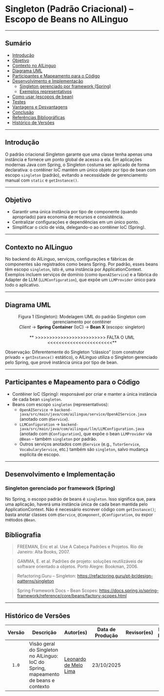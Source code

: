 # Singleton (Padrão Criacional) – Escopo de Beans no AILinguo

---
## Sumário
- [Introdução](#introdução)
- [Objetivo](#objetivo)
- [Contexto no AILinguo](#contexto-no-ailinguo)
- [Diagrama UML](#diagrama-uml)
- [Participantes e Mapeamento para o Código](#participantes-e-mapeamento-para-o-código)
- [Desenvolvimento e Implementação](#desenvolvimento-e-implementação)
  - [Singleton gerenciado por framework (Spring)](#singleton-gerenciado-por-framework-spring)
  - [Exemplos representativos](#exemplos-representativos)
- [Como usar (escopos de bean)](#como-usar-escopos-de-bean)
- [Testes](#testes)
- [Vantagens e Desvantagens](#vantagens-e-desvantagens)
- [Conclusão](#conclusão)
- [Referências Bibliográficas](#referências-bibliográficas)
- [Histórico de Versões](#histórico-de-versões)

---

## Introdução

O padrão criacional Singleton garante que uma classe tenha apenas uma instância e fornece um ponto global de acesso a ela. Em aplicações modernas Java com Spring, o Singleton costuma ser aplicado de forma declarativa: o contêiner IoC mantém um único objeto por tipo de bean com escopo `singleton` (padrão), evitando a necessidade de gerenciamento manual com `static` e `getInstance()`.

---

## Objetivo

- Garantir uma única instância por tipo de componente (quando apropriado) para economia de recursos e consistência.
- Centralizar configurações e dependências em um único ponto.
- Simplificar o ciclo de vida, delegando-o ao contêiner IoC (Spring).

---

## Contexto no AILinguo

No backend do AILinguo, serviços, configurações e fábricas de componentes são registrados como beans Spring. Por padrão, esses beans têm escopo `singleton`, isto é, uma instância por ApplicationContext. Exemplos incluem serviços de domínio (como `OpenAIService`) e a fábrica do Adapter de LLM (`LLMConfiguration`), que expõe um `LLMProvider` único para todo o aplicativo.

---

## Diagrama UML

<div align="center">
  Figura 1 (Singleton): Modelagem UML do padrão Singleton com gerenciamento por contêiner
  <br>
  <em>Client</em> → <strong>Spring Container</strong> (IoC) → <strong>Bean X</strong> (escopo: singleton)
  <br>
  <br>
  ** >>>>>>>>>>>>>>>>>>>>>>>>> FALTA O UML <<<<<<<<<<<<<<<<<<<<<<<**
  <br>
</div>

Observação: Diferentemente do Singleton “clássico” (com construtor privado + `getInstance()` estático), o AILinguo utiliza o Singleton gerenciado pelo Spring, que provê instância única por tipo de bean.

---

## Participantes e Mapeamento para o Código

- Contêiner IoC (Spring): responsável por criar e manter a única instância de cada bean `singleton`.
- Beans com escopo `singleton` (representativos):
  - `OpenAIService` → `backend-java/src/main/java/com/ailinguo/service/OpenAIService.java` (anotado com `@Service`).
  - `LLMConfiguration` → `backend-java/src/main/java/com/ailinguo/llm/LLMConfiguration.java` (anotado com `@Configuration`), que expõe o bean `LLMProvider` via `@Bean` – também `singleton` por padrão.
  - Outros serviços anotados com `@Service` (e.g., `TutorService`, `VocabularyService`, etc.) também são `singleton`, salvo mudança explícita de escopo.

---

## Desenvolvimento e Implementação

### Singleton gerenciado por framework (Spring)

No Spring, o escopo padrão de beans é `singleton`. Isso significa que, para uma aplicação, haverá uma instância única de cada bean mantida pelo ApplicationContext. Não é necessário escrever código com `getInstance()`; basta anotar classes com `@Service`, `@Component`, `@Configuration`, ou expor métodos `@Bean`.



## Bibliografia

> FREEMAN, Eric et al. Use A Cabeça Padrões e Projetos. Rio de Janeiro: Alta Books, 2007.

> GAMMA, E. et al. Padrões de projeto: soluções reutilizáveis de software orientado a objetos. Porto Alegre: Bookman, 2006.

> Refactoring.Guru – Singleton: https://refactoring.guru/pt-br/design-patterns/singleton

> Spring Framework Docs – Bean Scopes: https://docs.spring.io/spring-framework/reference/core/beans/factory-scopes.html

---

## Histórico de Versões

| Versão | Descrição | Autor(es) | Data de Produção | Revisor(es) | Data de Revisão | Incremento do Revisor |
| :----: | --------- | --------- | :--------------: | ----------- | :-------------: | :-------------------: |
| `1.0` | Visão geral do Singleton no AILinguo: IoC do Spring, mapeamento de beans e contexto | [Leonardo de Melo Lima](https://github.com/leozinlima) | 23/10/2025 | | | |